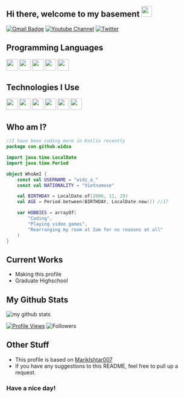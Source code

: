  <h2>Hi there, welcome to my basement <img src="https://media.giphy.com/media/hvRJCLFzcasrR4ia7z/giphy.gif" width="28px" height="28px"></h2> 

[![Gmail Badge](https://img.shields.io/badge/-itswithermc@gmail.com-c14438?style=flat-square&logo=Gmail&logoColor=white&link=mailto:itswithermc@gmail.com)](mailto:itswithermc@gmail.com)
[![Youtube Channel](https://img.shields.io/youtube/channel/subscribers/UClgNpRIJN2xnMO7d4usz2YA?label=Youtube&logo=Youtube&logoColor=red&style=flat-square)](https://www.youtube.com/@widz_a_)
[![Twitter](https://img.shields.io/twitter/follow/widz_a_?label=Twitter&logo=Twitter&style=flat-square)](https://www.twitter.com/widz_a_)


## Programming Languages
<img src = './images/cpp.svg' width='30'/> <img src = './images/java.svg' width='30'/> <img src = './images/kt.svg' width='30'/> <img src = './images/js.svg' width='30'/> <img src = './images/ts.svg' width='30'/>

 ## Technologies I Use
<img src = './images/git.svg' width='30'/> <img src = './images/nodejs.svg' width='30'/> <img src = './images/djs.svg' width='30'> <img src = './images/spigot.png' width='30'/> <img src = './images/paper.svg' width='30'> <img src = './images/fabric.png' width='30'>

 ## Who am I?
```kt
//I have been coding more in Kotlin recently
package con.github.widza

import java.time.LocalDate
import java.time.Period

object WhoAmI {
    const val USERNAME = "widz_a_"
    const val NATIONALITY = "Vietnamese"

    val BIRTHDAY = LocalDate.of(2006, 11, 29)
    val AGE = Period.between(BIRTHDAY, LocalDate.now()) //17

    var HOBBIES = arrayOf(
        "Coding",
        "Playing video games",
        "Rearranging my room at 3am for no reasons at all"
    )
}
```
 
## Current Works
 * Making this profile
 * Graduate Highschool

## My Github Stats
![my github stats](https://github-readme-stats.vercel.app/api?username=widz-a&show_icons=true&hide=[%22issues%22]&theme=dracula)

[![Profile Views](https://komarev.com/ghpvc/?username=widz-a&style=flat-square)](https://www.github.com/widz-a)
![Followers](https://img.shields.io/github/followers/widz-a?logo=github&style=flat-square)

## Other Stuff
  - This profile is based on [MarikIshtar007](https://github.com/MarikIshtar007/MarikIshtar007/)
  - If you have any suggestions to this README, feel free to pull up a request.

### Have a nice day!
